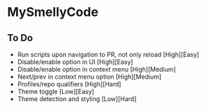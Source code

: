 # MySmellyCode

## To Do
- Run scripts upon navigation to PR, not only reload [High][Easy]
- Disable/enable option in UI [High][Easy]
- Disable/enable option in context menu [High][Medium]
- Next/prev in context menu option [High][Medium]
- Profiles/repo qualifiers [High][Hard]
- Theme toggle [Low][Easy]
- Theme detection and styling [Low][Hard]